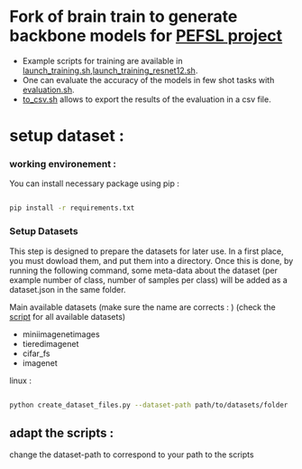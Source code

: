 # Fork of brain train to generate backbone models for [PEFSL project](https://https://github.com/antoine-lavrard/PEFSL)

- Example scripts for training are available in [launch_training.sh](launch_training.sh),[launch_training_resnet12.sh](launch_training_resnet12.sh). 
- One can evaluate the accuracy of the models in few shot tasks with [evaluation.sh](evaluation.sh).
- [to_csv.sh](to_csv.sh) allows to export the results of the evaluation in a csv file.

# setup dataset : 

### working environement :



You can install necessary package using pip : 
```Bash

pip install -r requirements.txt
```


### Setup Datasets
This step is designed to prepare the datasets for later use. In a first place, you must dowload them, and put them into a directory. Once this is done, by running the following command, some meta-data about the dataset (per example number of class, number of samples per class) will be added as a dataset.json in the same folder. 

Main available datasets (make sure the name are corrects : ) (check the [script](create_dataset_files.py) for all available datasets)

- miniimagenetimages
- tieredimagenet
- cifar_fs
- imagenet

linux :
```Bash

python create_dataset_files.py --dataset-path path/to/datasets/folder
```

## adapt the scripts :
change the dataset-path to correspond to your path to the scripts
